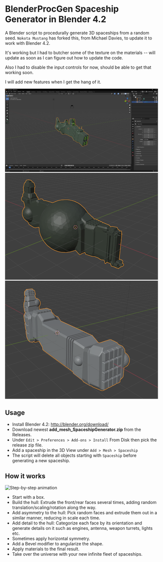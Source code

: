 # BlenderProcGen Spaceship Generator in Blender 4.2

A Blender script to procedurally generate 3D spaceships from a random seed. `Nokota Mustang` has forked this, from Michael Davies, to update it to work with Blender 4.2.

It's working but I had to butcher some of the texture on the materials -- will update as soon as I can figure out how to update the code.

Also I had to disable the input controls for now, should be able to get that working soon.

I will add new features when I get the hang of it.

![Spaceship screenshots](./screenshots/1.PNG)
![Spaceship screenshots](./screenshots/2.PNG)
![Spaceship screenshots](./screenshots/3.PNG)

## Usage

- Install Blender 4.2: <http://blender.org/download/>
- Download newest **add_mesh_SpaceshipGenerator.zip** from the Releases.
- Under `Edit > Preferences > Add-ons > Install` From Disk then pick the release zip file.
- Add a spaceship in the 3D View under `Add > Mesh > Spaceship`
- The script will delete all objects starting with `Spaceship` before generating a new spaceship.

## How it works

![Step-by-step animation](./screenshots/step-by-step-animation.gif)

- Start with a box.
- Build the hull: Extrude the front/rear faces several times, adding random translation/scaling/rotation along the way.
- Add asymmetry to the hull: Pick random faces and extrude them out in a similar manner, reducing in scale each time.
- Add detail to the hull: Categorize each face by its orientation and generate details on it such as engines, antenna, weapon turrets, lights etc.
- Sometimes apply horizontal symmetry.
- Add a Bevel modifier to angularize the shape.
- Apply materials to the final result.
- Take over the universe with your new infinite fleet of spaceships.
